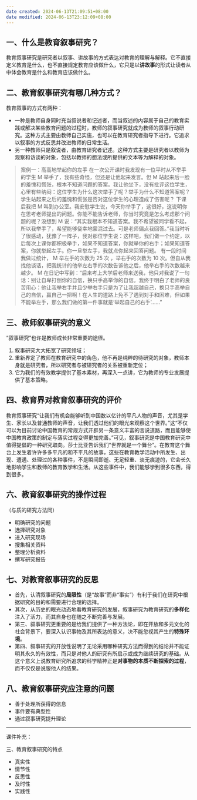 ```yaml
---
date created: 2024-06-13T21:09:51+08:00
date modified: 2024-06-13T23:12:09+08:00
---
```


## 一、什么是教育叙事研究？

教育叙事研究是研究者以叙事、讲故事的方式表达对教育的理解与解释。它不直接定义教育是什么，也不直接规定教育应该做什么，它只是以**讲故事**的形式让读者从中体会教育是什么和教育应该做什么。

## 二、教育叙事研究有哪几种方式？

教育叙事的方式有两种：
- 一种是教师自身同时充当叙说者和记述者，而当叙述的内容属于自己的教育实践或解决某些教育问题的过程时，教师的叙事研究就成为教师的叙事行动研究。这种方式主要由教师自己实施，也可以在教育研究者指导下进行。它追求以叙事的方式反思并改进教师的日常生活。
- 另一种教师只是叙说者，由教育研究者记述。这种方式主要是研究者以教师为观察和访谈的对象，包括以教师的想法或所提供的文本等为解释的对象。

> 案例一：高高地举起你的左手
> 在一次公开课时我发现有一位平时从不举手的学生 M 举手了，我有些奇怪，但还是让他起来发言。但 M 站起来后一脸的羞愧和慌张，根本不知道问题的答案。我让他坐下，没有批评这位学生，心里有些纳闷：这位学生为什么这次举手了呢？举手为什么不知道答案呢？学生站起来之后的羞愧和慌张是否对这位学生的心理造成了伤害呢？
> 下课后我把 M 叫到办公室。我安慰学生说，今天你举手了，这很好，这说明你在思考老师提出的问题。你能不能告诉老师，你当时究竟是怎么考虑那个问题的呢？没想到 M 说：“其实我根本不知道答案。我不希望被同学看不起，所以我举手了，希望能够侥幸地蒙混过去。可是老师偏点我回答。”我当时听了很感动，犹豫了一阵子，我对那位学生说：这样吧，我们做一个约定，以后每次上课你都积极举手，如果不知道答案，你就举你的右手；如果知道答案，你就举起左手。你一旦举左手，我就点你起来回答问题。
> 有一段时间我做过统计， M 举左手的次数为 25 次 ，举右手的次数为 10 次。但自从我找他谈话，把我统计的他举左右手的次数告诉他之后，他举右手的次数越来越少。
> M 在日记中写到：“后来考上大学后老师来送我，他只对我说了一句话：别让自卑打倒你的自信，换只手高举你的自信。我终于明白了老师的良苦用心：他让我举右手并且少举右手只是为了让我超越自己，换只手高举自己的自信，赢自己一把啊！在人生的道路上免不了遇到对手和困难，但如果不能举左手，那么我们做的第一件事就是‘举起自己的右手’……”

## 三、教师叙事研究的意义

“叙事研究”也许是教师成长非常重要的途径。
1. 叙事研究大大拓宽了研究领域；
2. 重新界定了教师在教育研究中的角色，他不再是纯粹的待研究的对象，教师本身就是研究者，所以研究者与被研究者的关系被重新定位；
3. 它为我们的有效教学提供了基本素材，再深入一点讲，它为教师的专业发展提供了基本策略。

## 四、教育界对教育叙事研究的评价

教育叙事研究“让我们有机会能够听到中国数以亿计的平凡人物的声音，尤其是学生、家长以及普通教师的声音，让我们透过他们的眼光来观察这个世界。”这“不仅可以为目前讨论中国教育的常规方式开辟另一条意义丰富的言说道路，而且能够使中国教育政策的制定与落实过程变得更加完善。”可见，叙事研究是中国教育研究中值得提倡的一种研究取向。莎士比亚告诉我们“世界就是一个舞台”。在教育这个舞台上发生着许许多多平凡的和不平凡的故事，这些在教育教学活动中所发生、出现、遭遇、处理过的各种事件，不是瞬间即逝、无足轻重、淡无痕迹的，它会长久地影响学生和教师的教育教学和生活。从这些事件中，我们能够学到很多东西，得到很多。

## 六、教育叙事研究的操作过程

（与质的研究方法同）
- 明确研究的问题
- 选择研究对象
- 进入研究现场
- 搜集相关资料
- 整理分析资料
- 撰写研究报告

## 七、对教育叙事研究的反思

- 首先，认清叙事研究的**局限性**（是“故事”而非“事实”）有利于我们在研究中根据研究的目的和需要进行合理的选择。	
- 其次，从历史的眼光动态地看教育研究的发展，叙事研究为教育研究的**多样化**注入了活力，而其自身也在随之不断完善与发展。
- 第三、叙事研究更重要的是给我们提供了一种方法论，即在开放和多元文化的社会背景下，要深入认识事物及其所表达的意义，决不能忽视其产生的**特殊环境**。
- 第四、叙事研究的开放性说明了无论采用哪种研究方法而得到的结论并不能证明其永久的有效性，而只是对他人的研究有所启示或成为继续研究的基础。从这个意义上说教育研究所追求的科学精神正是**对事物的本质不断探索的过程**，而不仅仅是说服他人的结果。

## 八、教育叙事研究应注意的问题

- 善于处理所获得的信息
- 事件要有典型性
- 通过叙事研究提升理论

---

课件补充：

三、教育叙事研究的特点
- 真实性
- 情节性
- 反思性
- 及时性
- 实践性